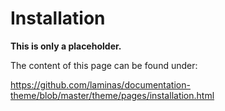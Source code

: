 # Installation

**This is only a placeholder.**

The content of this page can be found under:

https://github.com/laminas/documentation-theme/blob/master/theme/pages/installation.html
